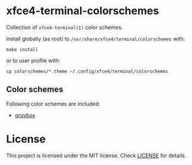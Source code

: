 # xfce4-terminal-colorschemes

Collection of `xfce4-terminal(1)` color schemes.

Install globally (as root) to `/usr/share/xfce4/terminal/colorschemes` with:

    make install

or to user profile with:

    cp colorschemes/*.theme ~/.config/xfce4/terminal/colorschemes

## Color schemes

Following color schemes are included:

* [gruvbox](https://github.com/morhetz/gruvbox)

# License

This project is licensed under the MIT license. Check [LICENSE](LICENSE) for
details.


